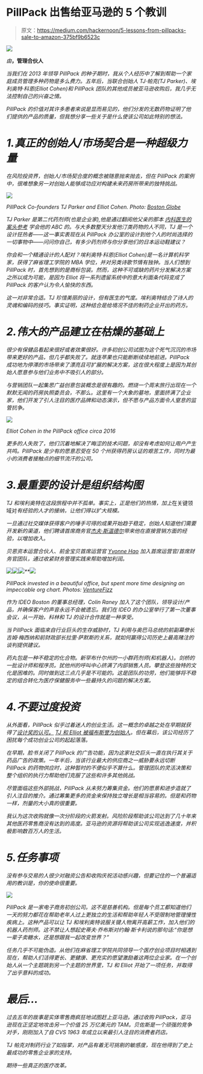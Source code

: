 # PillPack 出售给亚马逊的 5 个教训

> 原文：<https://medium.com/hackernoon/5-lessons-from-pillpacks-sale-to-amazon-375bf9b6523c>

![](img/08ddeaff8b57e320cdb5de4da5ffb859.png)

*由*[](https://twitter.com/dafrankel)**，管理合伙人**

*当我们在 2013 年领导 PillPack 的种子期时，我从个人经历中了解到帮助一个家庭成员管理多种药物是多么费力。五年后，当联合创始人 TJ·帕克(TJ Parker)、埃利奥特·科恩(Elliot Cohen)和 PillPack 团队的其他成员被亚马逊收购后，我几乎无法控制自己的兴奋之情。*

*PillPack 的价值对其许多患者来说是显而易见的，他们分发的无数药物证明了他们提供的产品的质量，但我想分享一些关于是什么使该公司如此特别的想法。*

# *1.真正的创始人/市场契合是一种超级力量*

*在风险投资界，创始人/市场契合度的概念被随意抛来抛去，但在 PillPack 的案例中，很难想象另一对创始人能够成功应对构建未来药房所带来的独特挑战。*

*![](img/1105124cc7f27c146caed67265aa2b82.png)*

**PillPack Co-founders TJ Parker and Elliot Cohen. Photo:* [*Boston Globe*](https://www.bostonglobe.com/business/2016/09/06/pillpack-refills-bank-account-with-investment/dQzoFE4sU2CSecYpeDdBmM/story.html)*

*TJ Parker 是第二代药剂师(也是企业家),他是通过翻阅他父亲的那本 [*内科医生的案头参考*](https://en.wikipedia.org/wiki/Physicians%27_Desk_Reference) 学会他的 ABC 的。与大多数整天分发他汀类药物的人不同，TJ 是一个设计狂热者——这一事实表现在从 PillPack 办公室的设计到他个人的时尚选择的一切事物中——问问你自己，有多少药剂师与你分享他们的日本运动鞋建议？*

*你会和一个精通设计的人配对？埃利奥特·科恩(Elliot Cohen)是一名计算机科学家，获得了麻省理工学院的 MBA 学位，并对另类诗歌节情有独钟。当人们想到 PillPack 时，首先想到的是商标包装。然而，这种不可或缺的药片分发解决方案之所以成为可能，是因为 Elliot 将一系列遗留系统中的意大利面条代码变成了 PillPack 的客户认为令人愉快的东西。*

*这一对非常合适。TJ 珍惜美丽的设计，但有医生的气度。埃利奥特结合了诗人的灵魂和编码的技巧。事实证明，这种结合是给境况不佳的制药企业开出的药方。*

# *2.伟大的产品建立在枯燥的基础上*

*很少有保健品看起来很好或者效果很好。许多初创公司试图为这个死气沉沉的市场带来更好的产品，但几乎都失败了。就连苹果也只能断断续续地前进。PillPack 成功地为停滞的市场带来了漂亮且可扩展的解决方案，这在很大程度上是因为其创始人愿意参与他们业务中不吸引人的部分。*

*与营销团队一起集思广益创意包装概念是很有趣的。燃烧一个周末旅行出现在一个默默无闻的药房执照委员会，不那么。这里有一个大象的墓地，里面挤满了企业家，他们开发了引人注目的医疗品牌和动态演示，但不愿与产品方面令人窒息的监管抗争。*

*![](img/cce5c7e9b54eed59c5a5ec63faf53ee2.png)*

*Elliot Cohen in the PillPack office circa 2016*

*更多的人失败了，他们沉着地解决了晦涩的技术问题，却没有考虑如何让用户产生共鸣。PillPack 是少有的愿意忍受在 50 个州获得药房认证的艰苦工作，同时为最小的消费者接触点的细节流汗的公司。*

# *3.最重要的设计是组织结构图*

*TJ 和埃利奥特在这段旅程中并不孤单。事实上，正是他们的热情，加上*在关键领域对*有经验的人才的接纳，让他们得以扩大规模。*

*一旦通过社交媒体获得客户的唾手可得的成果开始趋于稳定，创始人知道他们需要开发新的渠道，他们聘请首席商务官[杰夫·斯温德尔](https://www.linkedin.com/in/geoff-swindle-7b43b2/)带来他在直接营销方面的经验，以增加收入。*

*贝恩资本运营合伙人、前金宝贝首席运营官 [Yvonne Hao](https://www.linkedin.com/in/yvonne-hao-02b97374) 加入首席运营官/首席财务官团队，通过收紧财务管理实践来帮助增加利润。*

*![](img/65e8bf0c44f61990888cc71f34678168.png)**![](img/782197a0ef10bd325404cd5220d70368.png)**![](img/ed37ab8913ec4aad139af47a1bcceaf1.png)**![](img/4e78184c6379210f60dd472b58c53e42.png)*

*PillPack invested in a beautiful office, but spent more time designing an impeccable org chart. Photos: [VentureFizz](https://venturefizz.com/pillpack)*

*作为 IDEO Boston 的董事总经理，Colin Raney 加入了这个团队，领导设计/产品，并确保客户的声音永远不会被遗忘。我们在 IDEO 的办公室举行了第一次董事会议，从一开始，科林和 TJ 的设计合作就是一种享受。*

*当 PillPack 面临来自行业巨头的生存威胁时，TJ 利用与奥巴马总统的前副幕僚长吉姆·梅西纳和前财政部长拉里·萨默斯的关系，就如何赢得公司历史上最高赌注的谈判提供建议。*

*药丸包是一种不稳定的化合物。新罕布什尔州的一小群药剂师(和机器人)。剑桥的一批设计师和程序员。犹他州的呼叫中心挤满了内部销售人员。攀登这些独特的文化是困难的。同时做到这三点几乎是不可能的。这是团队的功劳，他们能够将不稳定的组合转化为医疗保健服务中一些最持久的问题的解决方案。*

# *4.不要过度投资*

*从外面看，PillPack 似乎过着迷人的创业生活。这一概念的卓越之处在早期就获得了[设计奖的认可。](https://www.fastcompany.com/company/pillpack) [TJ 和 Elliot 被福布斯誉为创始人](https://www.forbes.com/pictures/mkg45effdk/tj-parker-28/#4d295f8bf63a)。但在幕后，该公司经历了困扰每个成功创业公司的起起落落。*

*在早期，脸书关闭了 PillPack 的广告功能，因为这家社交巨头一直在执行其关于药品广告的政策。一年半后，当该行业最大的供应商之一威胁要永远切断 PillPack 的药物供应时，这种暂时的不便似乎不算什么。管理团队的灵活决策和整个组织的执行力帮助他们克服了这些和许多其他挑战。*

*尽管面临这些外部挑战，PillPack 从未努力筹集资金。他们的愿景和进步造就了引人注目的推介。通过筹集更多的资金来保持独立增长是相当容易的。但是和药物一样，剂量的大小真的很重要。*

*我认为这次收购就像一次分阶段的火箭发射。风险阶段帮助该公司达到了几十年来其他医药零售商没有达到的高度。亚马逊的资源将帮助该公司实现逃逸速度，并积极影响数百万人的生活。*

# *5.任务事项*

*没有参与交易的人很少对融资公告和收购庆祝活动感兴趣，但要记住的一个普遍适用的教训是，你的使命很重要。*

*![](img/859ef3241cf558d99c0f190ce37048b4.png)*

*PillPack 是一家电子商务初创公司。这不是慈善机构。但是每个员工都知道他们一天的努力都花在帮助老年人过上更独立的生活和帮助年轻人不受限制地管理慢性疾病上。这种产品可以让 TJ 和埃利奥特说服关键人物离开高薪工作，加入他们的机器人药剂师。这不禁让人想起史蒂夫·乔布斯对约翰·斯卡利说的那句话:“你是想一辈子卖糖水，还是想跟我一起改变世界？”*

*任务几乎不可能伪造。从他们在麻省理工学院共同领导一个医疗创业项目时相遇到现在，帮助人们活得更长、更健康、更充实的愿望激励着这两位企业家。在一个创始人从一个主题跳到另一个主题的世界里，TJ 和 Elliot 开始了一项任务，并取得了出乎意料的成功。*

# *最后…*

*过去五年的故事是实体零售商疯狂地试图赶上亚马逊。通过收购 PillPack，亚马逊现在正坚定地攻击另一个价值 25 万亿美元的 TAM。贝佐斯是一个顽强的竞争对手，刚刚加入了自 CVS 1963 年成立以来最引人注目的消费者药店。*

*TJ 帕克对制药行业了如指掌，对产品有着无可挑剔的敏感度，现在他得到了史上最成功的零售企业家的支持。*

*期待一些真正的医疗改革。*